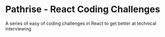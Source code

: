 # Pathrise - React Coding Challenges

A series of easy of coding challenges in React to get better at technical interviewing